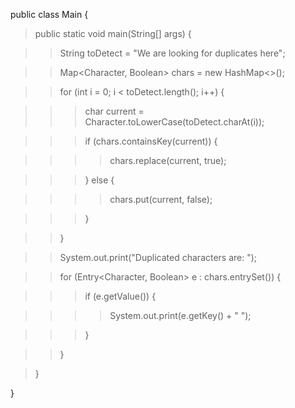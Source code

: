 public class Main {

>public static void main(String\[\] args) {

>>String toDetect = \"We are looking for duplicates here\";

>>Map\<Character, Boolean> chars = new HashMap\<>();

>>for (int i = 0; i \< toDetect.length(); i++) {

>>>char current = Character.toLowerCase(toDetect.charAt(i));

>>>if (chars.containsKey(current)) {

>>>>chars.replace(current, true);

>>>} else {

>>>>chars.put(current, false);

>>>}

>>}

>>System.out.print(\"Duplicated characters are: \");

>>for (Entry\<Character, Boolean> e : chars.entrySet()) {

>>>if (e.getValue()) {

>>>>System.out.print(e.getKey() + \" \");

>>>}

>>}

>}

}